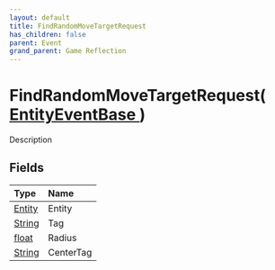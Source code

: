 ```yaml
---
layout: default
title: FindRandomMoveTargetRequest
has_children: false
parent: Event
grand_parent: Game Reflection
---
```

# FindRandomMoveTargetRequest( [ EntityEventBase ](/riftbreaker-wiki/docs/game-reflection/events/entity_event_base/) )
Description 

## Fields

| Type | Name |
|:----------|:--------------|
| [Entity](/riftbreaker-wiki/docs/game-reflection/classes/entity/) | Entity |
| [String](/riftbreaker-wiki/docs/game-reflection/components/string/) | Tag |
| [float](/riftbreaker-wiki/docs/game-reflection/components/float/) | Radius |
| [String](/riftbreaker-wiki/docs/game-reflection/components/string/) | CenterTag |

